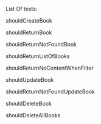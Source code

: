 List Of tests:

shouldCreateBook

shouldReturnBook
 
shouldReturnNotFoundBook

shouldReturnListOfBooks

shouldReturnNoContentWhenFilter

shouldUpdateBook

shouldReturnNotFoundUpdateBook

shouldDeleteBook

shouldDeleteAllBooks

